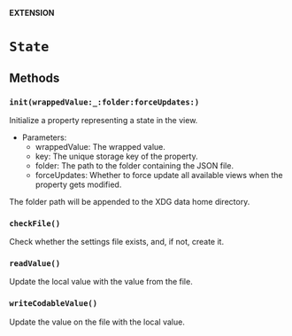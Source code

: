**EXTENSION**

# `State`

## Methods
### `init(wrappedValue:_:folder:forceUpdates:)`

Initialize a property representing a state in the view.
- Parameters:
    - wrappedValue: The wrapped value.
    - key: The unique storage key of the property.
    - folder: The path to the folder containing the JSON file.
    - forceUpdates: Whether to force update all available views when the property gets modified.

The folder path will be appended to the XDG data home directory.

### `checkFile()`

Check whether the settings file exists, and, if not, create it.

### `readValue()`

Update the local value with the value from the file.

### `writeCodableValue()`

Update the value on the file with the local value.
